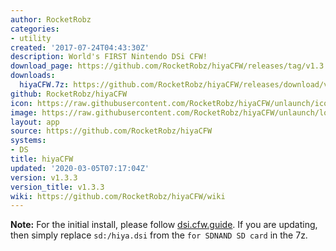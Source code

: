 ```yaml
---
author: RocketRobz
categories:
- utility
created: '2017-07-24T04:43:30Z'
description: World's FIRST Nintendo DSi CFW!
download_page: https://github.com/RocketRobz/hiyaCFW/releases/tag/v1.3.3
downloads:
  hiyaCFW.7z: https://github.com/RocketRobz/hiyaCFW/releases/download/v1.3.3/hiyaCFW.7z
github: RocketRobz/hiyaCFW
icon: https://raw.githubusercontent.com/RocketRobz/hiyaCFW/unlaunch/icon.bmp
image: https://raw.githubusercontent.com/RocketRobz/hiyaCFW/unlaunch/logo/logo.png
layout: app
source: https://github.com/RocketRobz/hiyaCFW
systems:
- DS
title: hiyaCFW
updated: '2020-03-05T07:17:04Z'
version: v1.3.3
version_title: v1.3.3
wiki: https://github.com/RocketRobz/hiyaCFW/wiki
---
```

**Note:** For the initial install, please follow [dsi.cfw.guide](https://dsi.cfw.guide). If you are updating, then simply replace `sd:/hiya.dsi` from the `for SDNAND SD card` in the 7z.